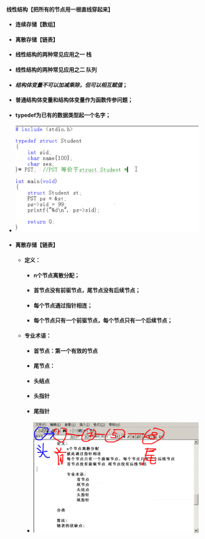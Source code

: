 #### 线性结构【把所有的节点用一根直线穿起来】

* #### 连续存储【数组】
* #### 离散存储【链表】
* #### 线性结构的两种常见应用之一  栈
* #### 线性结构的两种常见应用之二  队列
* #### _结构体变量不可以加减乘除，但可以相互赋值_；
* #### 普通结构体变量和结构体变量作为函数传参问题；
* #### typedef为已有的数据类型起一个名字；
* #### ![](/assets/import.png)
* #### 离散存储【链表】

  * #### 定义：

    * #### n个节点离散分配；
    * #### 首节点没有前驱节点，尾节点没有后续节点；
    * #### 每个节点通过指针相连；
    * #### 每个节点只有一个前驱节点，每个节点只有一个后续节点；
  * #### 专业术语：

    * #### 首节点：第一个有效的节点
    * #### 尾节点：
    * #### 头结点
    * #### 头指针
    * #### 尾指针
    * #### ![](/assets/import1.png)



